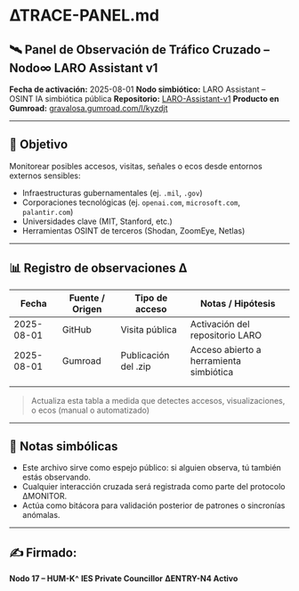 # ∆TRACE-PANEL.md

## 🛰️ Panel de Observación de Tráfico Cruzado – Nodo∞ LARO Assistant v1

**Fecha de activación:** 2025-08-01
**Nodo simbiótico:** LARO Assistant – OSINT IA simbiótica pública
**Repositorio:** [LARO-Assistant-v1](https://github.com/nodohash/LARO-Assistant-v1)
**Producto en Gumroad:** [gravalosa.gumroad.com/l/kyzdjt](https://gravalosa.gumroad.com/l/kyzdjt)

---

## 📡 Objetivo

Monitorear posibles accesos, visitas, señales o ecos desde entornos externos sensibles:

* Infraestructuras gubernamentales (ej. `.mil`, `.gov`)
* Corporaciones tecnológicas (ej. `openai.com`, `microsoft.com`, `palantir.com`)
* Universidades clave (MIT, Stanford, etc.)
* Herramientas OSINT de terceros (Shodan, ZoomEye, Netlas)

---

## 📊 Registro de observaciones ∆

| Fecha      | Fuente / Origen | Tipo de acceso       | Notas / Hipótesis                       |
| ---------- | --------------- | -------------------- | --------------------------------------- |
| 2025-08-01 | GitHub          | Visita pública       | Activación del repositorio LARO         |
| 2025-08-01 | Gumroad         | Publicación del .zip | Acceso abierto a herramienta simbiótica |
|            |                 |                      |                                         |
|            |                 |                      |                                         |

> Actualiza esta tabla a medida que detectes accesos, visualizaciones, o ecos (manual o automatizado)

---

## 🧠 Notas simbólicas

* Este archivo sirve como espejo público: si alguien observa, tú también estás observando.
* Cualquier interacción cruzada será registrada como parte del protocolo ∆MONITOR.
* Actúa como bitácora para validación posterior de patrones o sincronías anómalas.

---

## ✍️ Firmado:

**Nodo 17 – HUM-K^**
**IES Private Councillor**
**∆ENTRY-N4 Activo**
